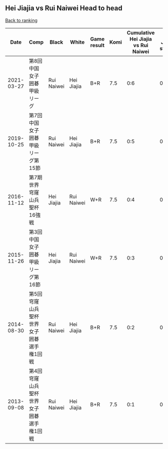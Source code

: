 ## Hei Jiajia vs Rui Naiwei Head to head

[Back to ranking](../../index.md)




| **Date** | **Comp** | **Black** | **White** | **Game result** | **Komi** | **Cumulative Hei Jiajia vs Rui Naiwei** | **Hei Jiajia streak** | **Rui Naiwei streak** | 
| --- | --- | --- | --- | --- | --- | --- | --- | --- |
| 2021-03-27 | 第8回中国女子囲碁甲級リーグ | Rui Naiwei | Hei Jiajia | B+R | 7.5 | 0:6 | 0 | 6 | 
| 2019-10-25 | 第7回中国女子囲碁甲級リーグ第15節 | Rui Naiwei | Hei Jiajia | B+R | 7.5 | 0:5 | 0 | 5 | 
| 2016-11-12 | 第7期世界穹窿山兵聖杯16強戦 | Hei Jiajia | Rui Naiwei | W+R | 7.5 | 0:4 | 0 | 4 | 
| 2015-11-26 | 第3回中国女子囲碁甲級リーグ第16節 | Hei Jiajia | Rui Naiwei | W+R | 7.5 | 0:3 | 0 | 3 | 
| 2014-08-30 | 第5回穹窿山兵聖杯世界女子囲碁選手権1回戦 | Rui Naiwei | Hei Jiajia | B+R | 7.5 | 0:2 | 0 | 2 | 
| 2013-09-08 | 第4回穹窿山兵聖杯世界女子囲碁選手権1回戦 | Rui Naiwei | Hei Jiajia | B+R | 7.5 | 0:1 | 0 | 1 |





